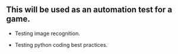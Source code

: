 ## This will be used as an automation test for a game.

- Testing image recognition.

- Testing python coding best practices.


